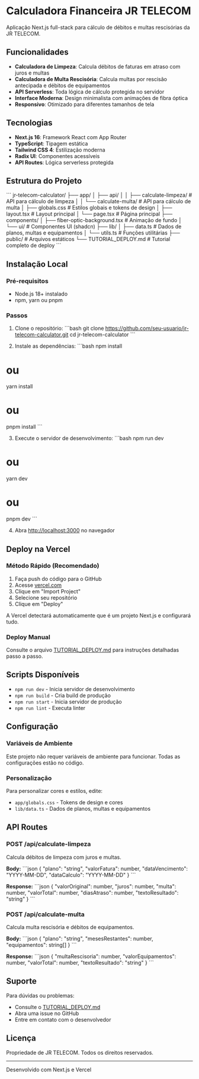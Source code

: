 # Calculadora Financeira JR TELECOM

Aplicação Next.js full-stack para cálculo de débitos e multas rescisórias da JR TELECOM.

## Funcionalidades

- **Calculadora de Limpeza**: Calcula débitos de faturas em atraso com juros e multas
- **Calculadora de Multa Rescisória**: Calcula multas por rescisão antecipada e débitos de equipamentos
- **API Serverless**: Toda lógica de cálculo protegida no servidor
- **Interface Moderna**: Design minimalista com animações de fibra óptica
- **Responsivo**: Otimizado para diferentes tamanhos de tela

## Tecnologias

- **Next.js 16**: Framework React com App Router
- **TypeScript**: Tipagem estática
- **Tailwind CSS 4**: Estilização moderna
- **Radix UI**: Componentes acessíveis
- **API Routes**: Lógica serverless protegida

## Estrutura do Projeto

\`\`\`
jr-telecom-calculator/
├── app/
│   ├── api/
│   │   ├── calculate-limpeza/    # API para cálculo de limpeza
│   │   └── calculate-multa/       # API para cálculo de multa
│   ├── globals.css                # Estilos globais e tokens de design
│   ├── layout.tsx                 # Layout principal
│   └── page.tsx                   # Página principal
├── components/
│   ├── fiber-optic-background.tsx # Animação de fundo
│   └── ui/                        # Componentes UI (shadcn)
├── lib/
│   ├── data.ts                    # Dados de planos, multas e equipamentos
│   └── utils.ts                   # Funções utilitárias
├── public/                        # Arquivos estáticos
└── TUTORIAL_DEPLOY.md            # Tutorial completo de deploy
\`\`\`

## Instalação Local

### Pré-requisitos

- Node.js 18+ instalado
- npm, yarn ou pnpm

### Passos

1. Clone o repositório:
\`\`\`bash
git clone https://github.com/seu-usuario/jr-telecom-calculator.git
cd jr-telecom-calculator
\`\`\`

2. Instale as dependências:
\`\`\`bash
npm install
# ou
yarn install
# ou
pnpm install
\`\`\`

3. Execute o servidor de desenvolvimento:
\`\`\`bash
npm run dev
# ou
yarn dev
# ou
pnpm dev
\`\`\`

4. Abra [http://localhost:3000](http://localhost:3000) no navegador

## Deploy na Vercel

### Método Rápido (Recomendado)

1. Faça push do código para o GitHub
2. Acesse [vercel.com](https://vercel.com)
3. Clique em "Import Project"
4. Selecione seu repositório
5. Clique em "Deploy"

A Vercel detectará automaticamente que é um projeto Next.js e configurará tudo.

### Deploy Manual

Consulte o arquivo [TUTORIAL_DEPLOY.md](./TUTORIAL_DEPLOY.md) para instruções detalhadas passo a passo.

## Scripts Disponíveis

- `npm run dev` - Inicia servidor de desenvolvimento
- `npm run build` - Cria build de produção
- `npm run start` - Inicia servidor de produção
- `npm run lint` - Executa linter

## Configuração

### Variáveis de Ambiente

Este projeto não requer variáveis de ambiente para funcionar. Todas as configurações estão no código.

### Personalização

Para personalizar cores e estilos, edite:
- `app/globals.css` - Tokens de design e cores
- `lib/data.ts` - Dados de planos, multas e equipamentos

## API Routes

### POST /api/calculate-limpeza

Calcula débitos de limpeza com juros e multas.

**Body:**
\`\`\`json
{
  "plano": "string",
  "valorFatura": number,
  "dataVencimento": "YYYY-MM-DD",
  "dataCalculo": "YYYY-MM-DD"
}
\`\`\`

**Response:**
\`\`\`json
{
  "valorOriginal": number,
  "juros": number,
  "multa": number,
  "valorTotal": number,
  "diasAtraso": number,
  "textoResultado": "string"
}
\`\`\`

### POST /api/calculate-multa

Calcula multa rescisória e débitos de equipamentos.

**Body:**
\`\`\`json
{
  "plano": "string",
  "mesesRestantes": number,
  "equipamentos": string[]
}
\`\`\`

**Response:**
\`\`\`json
{
  "multaRescisoria": number,
  "valorEquipamentos": number,
  "valorTotal": number,
  "textoResultado": "string"
}
\`\`\`

## Suporte

Para dúvidas ou problemas:
- Consulte o [TUTORIAL_DEPLOY.md](./TUTORIAL_DEPLOY.md)
- Abra uma issue no GitHub
- Entre em contato com o desenvolvedor

## Licença

Propriedade de JR TELECOM. Todos os direitos reservados.

---

Desenvolvido com Next.js e Vercel
